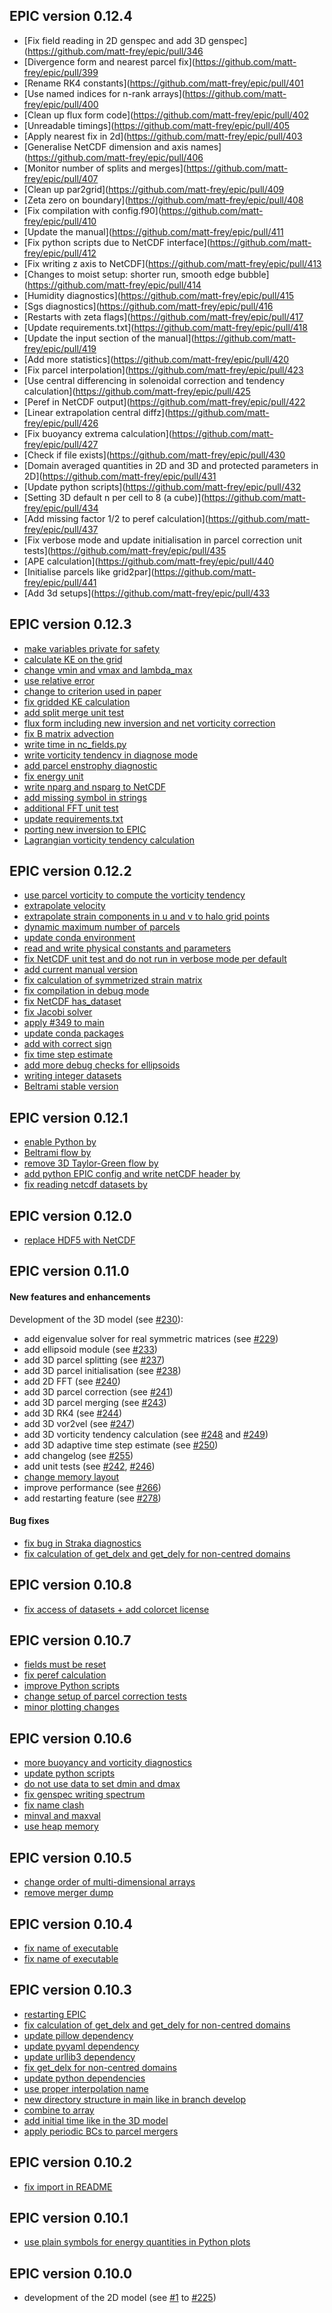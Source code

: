 ## EPIC version 0.12.4
* [Fix field reading in 2D genspec and add 3D genspec](https://github.com/matt-frey/epic/pull/346
* [Divergence form and nearest parcel fix](https://github.com/matt-frey/epic/pull/399
* [Rename RK4 constants](https://github.com/matt-frey/epic/pull/401
* [Use named indices for n-rank arrays](https://github.com/matt-frey/epic/pull/400
* [Clean up flux form code](https://github.com/matt-frey/epic/pull/402
* [Unreadable timings](https://github.com/matt-frey/epic/pull/405
* [Apply nearest fix in 2d](https://github.com/matt-frey/epic/pull/403
* [Generalise NetCDF dimension and axis names](https://github.com/matt-frey/epic/pull/406
* [Monitor number of splits and merges](https://github.com/matt-frey/epic/pull/407
* [Clean up par2grid](https://github.com/matt-frey/epic/pull/409
* [Zeta zero on boundary](https://github.com/matt-frey/epic/pull/408
* [Fix compilation with config.f90](https://github.com/matt-frey/epic/pull/410
* [Update the manual](https://github.com/matt-frey/epic/pull/411
* [Fix python scripts due to NetCDF interface](https://github.com/matt-frey/epic/pull/412
* [Fix writing z axis to NetCDF](https://github.com/matt-frey/epic/pull/413
* [Changes to moist setup: shorter run, smooth edge bubble](https://github.com/matt-frey/epic/pull/414
* [Humidity diagnostics](https://github.com/matt-frey/epic/pull/415
* [Sgs diagnostics](https://github.com/matt-frey/epic/pull/416
* [Restarts with zeta flags](https://github.com/matt-frey/epic/pull/417
* [Update requirements.txt](https://github.com/matt-frey/epic/pull/418
* [Update the input section of the manual](https://github.com/matt-frey/epic/pull/419
* [Add more statistics](https://github.com/matt-frey/epic/pull/420
* [Fix parcel interpolation](https://github.com/matt-frey/epic/pull/423
* [Use central differencing in solenoidal correction and tendency calculation](https://github.com/matt-frey/epic/pull/425
* [Peref in NetCDF output](https://github.com/matt-frey/epic/pull/422
* [Linear extrapolation central diffz](https://github.com/matt-frey/epic/pull/426
* [Fix buoyancy extrema calculation](https://github.com/matt-frey/epic/pull/427
* [Check if file exists](https://github.com/matt-frey/epic/pull/430
* [Domain averaged quantities in 2D and 3D and protected parameters in 2D](https://github.com/matt-frey/epic/pull/431
* [Update python scripts](https://github.com/matt-frey/epic/pull/432
* [Setting 3D default n per cell to 8 (a cube)](https://github.com/matt-frey/epic/pull/434
* [Add missing factor 1/2 to peref calculation](https://github.com/matt-frey/epic/pull/437
* [Fix verbose mode and update initialisation in parcel correction unit tests](https://github.com/matt-frey/epic/pull/435
* [APE calculation](https://github.com/matt-frey/epic/pull/440
* [Initialise parcels like grid2par](https://github.com/matt-frey/epic/pull/441
* [Add 3d setups](https://github.com/matt-frey/epic/pull/433

## EPIC version 0.12.3
* [make variables private for safety](https://github.com/matt-frey/epic/pull/359)
* [calculate KE on the grid](https://github.com/matt-frey/epic/pull/358)
* [change vmin and vmax and lambda_max](https://github.com/matt-frey/epic/pull/345)
* [use relative error](https://github.com/matt-frey/epic/pull/360)
* [change to criterion used in paper](https://github.com/matt-frey/epic/pull/344)
* [fix gridded KE calculation](https://github.com/matt-frey/epic/pull/381)
* [add split merge unit test](https://github.com/matt-frey/epic/pull/380)
* [flux form including new inversion and net vorticity correction](https://github.com/matt-frey/epic/pull/379)
* [fix B matrix advection](https://github.com/matt-frey/epic/pull/388)
* [write time in nc_fields.py](https://github.com/matt-frey/epic/pull/389)
* [write vorticity tendency in diagnose mode](https://github.com/matt-frey/epic/pull/390)
* [add parcel enstrophy diagnostic](https://github.com/matt-frey/epic/pull/391)
* [fix energy unit](https://github.com/matt-frey/epic/pull/392)
* [write nparg and nsparg to NetCDF](https://github.com/matt-frey/epic/pull/393)
* [add missing symbol in strings](https://github.com/matt-frey/epic/pull/394)
* [additional FFT unit test](https://github.com/matt-frey/epic/pull/395)
* [update requirements.txt](https://github.com/matt-frey/epic/pull/396)
* [porting new inversion to EPIC](https://github.com/matt-frey/epic/pull/397)
* [Lagrangian vorticity tendency calculation](https://github.com/matt-frey/epic/pull/398)
## EPIC version 0.12.2
* [use parcel vorticity to compute the vorticity tendency](https://github.com/matt-frey/epic/pull/327)
* [extrapolate velocity](https://github.com/matt-frey/epic/pull/333)
* [extrapolate strain components in u and v to halo grid points](https://github.com/matt-frey/epic/pull/336)
* [dynamic maximum number of parcels](https://github.com/matt-frey/epic/pull/334)
* [update conda environment](https://github.com/matt-frey/epic/pull/339)
* [read and write physical constants and parameters](https://github.com/matt-frey/epic/pull/337)
* [fix NetCDF unit test and do not run in verbose mode per default](https://github.com/matt-frey/epic/pull/340)
* [add current manual version](https://github.com/matt-frey/epic/pull/341)
* [fix calculation of symmetrized strain matrix](https://github.com/matt-frey/epic/pull/342)
* [fix compilation in debug mode](https://github.com/matt-frey/epic/pull/343)
* [fix NetCDF has_dataset](https://github.com/matt-frey/epic/pull/348)
* [fix Jacobi solver](https://github.com/matt-frey/epic/pull/349)
* [apply  #349 to main](https://github.com/matt-frey/epic/pull/350)
* [update conda packages](https://github.com/matt-frey/epic/pull/353)
* [add with correct sign](https://github.com/matt-frey/epic/pull/351)
* [fix time step estimate](https://github.com/matt-frey/epic/pull/354)
* [add more debug checks for ellipsoids](https://github.com/matt-frey/epic/pull/355)
* [writing integer datasets](https://github.com/matt-frey/epic/pull/356)
* [Beltrami stable version](https://github.com/matt-frey/epic/pull/357)
## EPIC version 0.12.1
* [enable Python by](https://github.com/matt-frey/epic/pull/328)
* [Beltrami flow by](https://github.com/matt-frey/epic/pull/330)
* [remove 3D Taylor-Green flow by](https://github.com/matt-frey/epic/pull/331)
* [add python EPIC config and write netCDF header by](https://github.com/matt-frey/epic/pull/329)
* [fix reading netcdf datasets by](https://github.com/matt-frey/epic/pull/332)
## EPIC version 0.12.0
* [replace HDF5 with NetCDF](https://github.com/matt-frey/epic/pull/325)
## EPIC version 0.11.0
#### New features and enhancements
Development of the 3D model (see [#230](https://github.com/matt-frey/epic/issues/230)):
* add eigenvalue solver for real symmetric matrices (see [#229](https://github.com/matt-frey/epic/pull/229))
* add ellipsoid module (see [#233](https://github.com/matt-frey/epic/pull/233))
* add 3D parcel splitting (see [#237](https://github.com/matt-frey/epic/pull/237))
* add 3D parcel initialisation (see [#238](https://github.com/matt-frey/epic/pull/238))
* add 2D FFT (see [#240](https://github.com/matt-frey/epic/pull/240))
* add 3D parcel correction (see [#241](https://github.com/matt-frey/epic/pull/241))
* add 3D parcel merging (see [#243](https://github.com/matt-frey/epic/pull/243))
* add 3D RK4 (see [#244](https://github.com/matt-frey/epic/pull/244))
* add 3D vor2vel (see [#247](https://github.com/matt-frey/epic/pull/247))
* add 3D vorticity tendency calculation (see [#248](https://github.com/matt-frey/epic/pull/248) and [#249](https://github.com/matt-frey/epic/pull/249))
* add 3D adaptive time step estimate (see [#250](https://github.com/matt-frey/epic/pull/250))
* add changelog (see [#255](https://github.com/matt-frey/epic/pull/255))
* add unit tests (see [#242](https://github.com/matt-frey/epic/pull/242), [#246](https://github.com/matt-frey/epic/pull/246))
* [change memory layout](https://github.com/matt-frey/epic/pull/264)
* improve performance (see [#266](https://github.com/matt-frey/epic/pull/266))
* add restarting feature (see [#278](https://github.com/matt-frey/epic/pull/278))
#### Bug fixes
* [fix bug in Straka diagnostics](https://github.com/matt-frey/epic/pull/265)
* [fix calculation of get_delx and get_dely for non-centred domains](https://github.com/matt-frey/epic/pull/279)
## EPIC version 0.10.8
* [fix access of datasets + add colorcet license](https://github.com/matt-frey/epic/pull/321)
## EPIC version 0.10.7
* [fields must be reset](https://github.com/matt-frey/epic/pull/315)
* [fix peref calculation](https://github.com/matt-frey/epic/pull/317)
* [improve Python scripts](https://github.com/matt-frey/epic/pull/318)
* [change setup of parcel correction tests](https://github.com/matt-frey/epic/pull/316)
* [minor plotting changes](https://github.com/matt-frey/epic/pull/319)
## EPIC version 0.10.6
* [more buoyancy and vorticity diagnostics](https://github.com/matt-frey/epic/pull/310)
* [update python scripts](https://github.com/matt-frey/epic/pull/308)
* [do not use data to set dmin and dmax](https://github.com/matt-frey/epic/pull/311)
* [fix genspec writing spectrum](https://github.com/matt-frey/epic/pull/309)
* [fix name clash](https://github.com/matt-frey/epic/pull/312)
* [minval and maxval](https://github.com/matt-frey/epic/pull/313)
* [use heap memory](https://github.com/matt-frey/epic/pull/314)
## EPIC version 0.10.5
* [change order of multi-dimensional arrays](https://github.com/matt-frey/epic/pull/302)
* [remove merger dump](https://github.com/matt-frey/epic/pull/304)
## EPIC version 0.10.4
* [fix name of executable](https://github.com/matt-frey/epic/pull/299)
* [fix name of executable](https://github.com/matt-frey/epic/pull/301)
## EPIC version 0.10.3
* [restarting EPIC](https://github.com/matt-frey/epic/pull/278)
* [fix calculation of get_delx and get_dely for non-centred domains](https://github.com/matt-frey/epic/pull/279)
* [update pillow dependency](https://github.com/matt-frey/epic/pull/280)
* [update pyyaml dependency](https://github.com/matt-frey/epic/pull/281)
* [update urllib3 dependency](https://github.com/matt-frey/epic/pull/282)
* [fix get_delx for non-centred domains](https://github.com/matt-frey/epic/pull/283)
* [update python dependencies](https://github.com/matt-frey/epic/pull/285)
* [use proper interpolation name](https://github.com/matt-frey/epic/pull/287)
* [new directory structure in main like in branch develop](https://github.com/matt-frey/epic/pull/291)
* [combine to array](https://github.com/matt-frey/epic/pull/293)
* [add initial time like in the 3D model](https://github.com/matt-frey/epic/pull/295)
* [apply periodic BCs to parcel mergers](https://github.com/matt-frey/epic/pull/298)
## EPIC version 0.10.2
* [fix import in README](https://github.com/matt-frey/epic/commit/fa36d763f9ee9d16c60b9bca58a5bc60e5464105)
## EPIC version 0.10.1
* [use plain symbols for energy quantities in Python plots](https://github.com/matt-frey/epic/commit/9337c95b6851f7f0b7546f7ff40d3acdbad78844)
## EPIC version 0.10.0
* development of the 2D model (see [#1](https://github.com/matt-frey/epic/pull/1) to [#225](https://github.com/matt-frey/epic/pull/225))
